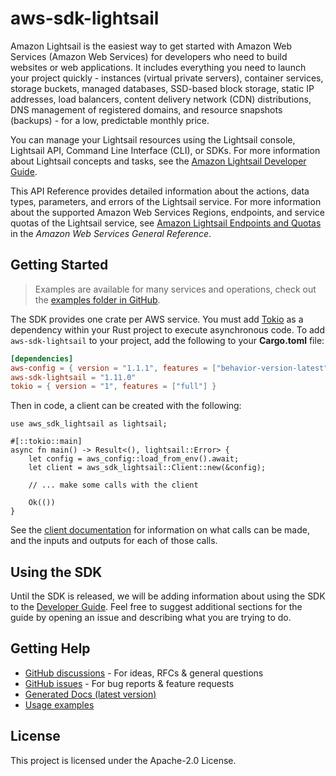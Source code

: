 # aws-sdk-lightsail

Amazon Lightsail is the easiest way to get started with Amazon Web Services (Amazon Web Services) for developers who need to build websites or web applications. It includes everything you need to launch your project quickly - instances (virtual private servers), container services, storage buckets, managed databases, SSD-based block storage, static IP addresses, load balancers, content delivery network (CDN) distributions, DNS management of registered domains, and resource snapshots (backups) - for a low, predictable monthly price.

You can manage your Lightsail resources using the Lightsail console, Lightsail API, Command Line Interface (CLI), or SDKs. For more information about Lightsail concepts and tasks, see the [Amazon Lightsail Developer Guide](https://lightsail.aws.amazon.com/ls/docs/en_us/articles/lightsail-how-to-set-up-access-keys-to-use-sdk-api-cli).

This API Reference provides detailed information about the actions, data types, parameters, and errors of the Lightsail service. For more information about the supported Amazon Web Services Regions, endpoints, and service quotas of the Lightsail service, see [Amazon Lightsail Endpoints and Quotas](https://docs.aws.amazon.com/general/latest/gr/lightsail.html) in the _Amazon Web Services General Reference_.

## Getting Started

> Examples are available for many services and operations, check out the
> [examples folder in GitHub](https://github.com/awslabs/aws-sdk-rust/tree/main/examples).

The SDK provides one crate per AWS service. You must add [Tokio](https://crates.io/crates/tokio)
as a dependency within your Rust project to execute asynchronous code. To add `aws-sdk-lightsail` to
your project, add the following to your **Cargo.toml** file:

```toml
[dependencies]
aws-config = { version = "1.1.1", features = ["behavior-version-latest"] }
aws-sdk-lightsail = "1.11.0"
tokio = { version = "1", features = ["full"] }
```

Then in code, a client can be created with the following:

```rust,no_run
use aws_sdk_lightsail as lightsail;

#[::tokio::main]
async fn main() -> Result<(), lightsail::Error> {
    let config = aws_config::load_from_env().await;
    let client = aws_sdk_lightsail::Client::new(&config);

    // ... make some calls with the client

    Ok(())
}
```

See the [client documentation](https://docs.rs/aws-sdk-lightsail/latest/aws_sdk_lightsail/client/struct.Client.html)
for information on what calls can be made, and the inputs and outputs for each of those calls.

## Using the SDK

Until the SDK is released, we will be adding information about using the SDK to the
[Developer Guide](https://docs.aws.amazon.com/sdk-for-rust/latest/dg/welcome.html). Feel free to suggest
additional sections for the guide by opening an issue and describing what you are trying to do.

## Getting Help

* [GitHub discussions](https://github.com/awslabs/aws-sdk-rust/discussions) - For ideas, RFCs & general questions
* [GitHub issues](https://github.com/awslabs/aws-sdk-rust/issues/new/choose) - For bug reports & feature requests
* [Generated Docs (latest version)](https://awslabs.github.io/aws-sdk-rust/)
* [Usage examples](https://github.com/awslabs/aws-sdk-rust/tree/main/examples)

## License

This project is licensed under the Apache-2.0 License.

